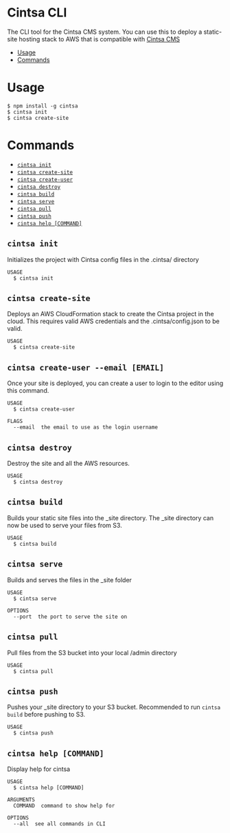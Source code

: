 Cintsa CLI
======

The CLI tool for the Cintsa CMS system. You can use this to deploy a static-site hosting stack to AWS that is compatible with [Cintsa CMS](https://github.com/MikeMather/cintsa-cms)

<!-- toc -->
* [Usage](#usage)
* [Commands](#commands)
<!-- tocstop -->
# Usage
<!-- usage -->
```sh-session
$ npm install -g cintsa
$ cintsa init
$ cintsa create-site
```
<!-- usagestop -->
# Commands
<!-- commands -->
* [`cintsa init`](#cintsa-init)
* [`cintsa create-site`](#cintsa-create-site)
* [`cintsa create-user`](#cintsa-create-user)
* [`cintsa destroy`](#cintsa-destroy)
* [`cintsa build`](#cintsa-build)
* [`cintsa serve`](#cintsa-serve)
* [`cintsa pull`](#cintsa-pull)
* [`cintsa push`](#cintsa-push)
* [`cintsa help [COMMAND]`](#cintsa-help-command)

## `cintsa init`

Initializes the project with Cintsa config files in the .cintsa/ directory
```
USAGE
  $ cintsa init
```

## `cintsa create-site`

Deploys an AWS CloudFormation stack to create the Cintsa project in the cloud. This requires valid AWS credentials and the .cintsa/config.json to be valid.
```
USAGE
  $ cintsa create-site
```

## `cintsa create-user --email [EMAIL]`

Once your site is deployed, you can create a user to login to the editor using this command.

```
USAGE
  $ cintsa create-user

FLAGS
  --email  the email to use as the login username
```

## `cintsa destroy`

Destroy the site and all the AWS resources.
```
USAGE
  $ cintsa destroy
```
<!-- commandsstop -->

## `cintsa build`

Builds your static site files into the _site directory. The _site directory can now be used to serve your files from S3.

```
USAGE
  $ cintsa build
```
<!-- commandsstop -->

## `cintsa serve`

Builds and serves the files in the _site folder

```
USAGE
  $ cintsa serve

OPTIONS
  --port  the port to serve the site on
```
<!-- commandsstop -->

## `cintsa pull`

Pull files from the S3 bucket into your local /admin directory

```
USAGE
  $ cintsa pull
```
<!-- commandsstop -->

## `cintsa push`

Pushes your _site directory to your S3 bucket. Recommended to run `cintsa build` before pushing to S3.
```
USAGE
  $ cintsa push
```

<!-- commandsstop -->

## `cintsa help [COMMAND]`

Display help for cintsa

```
USAGE
  $ cintsa help [COMMAND]

ARGUMENTS
  COMMAND  command to show help for

OPTIONS
  --all  see all commands in CLI
```
